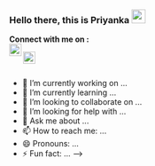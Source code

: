 ### Hello there, this is Priyanka <img src="https://media.giphy.com/media/hvRJCLFzcasrR4ia7z/giphy.gif" width="25px"><p align="center">

  <b> Connect with me on :</b><br/>
  <a href="https://www.linkedin.com/in/priyanka-kadale-6689a1152/">
  <img align="left" alt="Priyanka Kadale LinkedIn Profile" width="22px" src="https://cdn.jsdelivr.net/npm/simple-icons@v3/icons/linkedin.svg" />
</a>

  <a href="mailto:kadalepriyanka.2016@gmail.com">
  <img align="left" alt="Priyanka Mail ID" width="22px" src="https://cdn.jsdelivr.net/npm/simple-icons@v3/icons/gmail.svg" />
</a>
<br/>
  <br/>
  
- 🔭 I’m currently working on ...
- 🌱 I’m currently learning ...
- 👯 I’m looking to collaborate on ...
- 🤔 I’m looking for help with ...
- 💬 Ask me about ...
- 📫 How to reach me: ...
- 😄 Pronouns: ...
- ⚡ Fun fact: ...
-->
